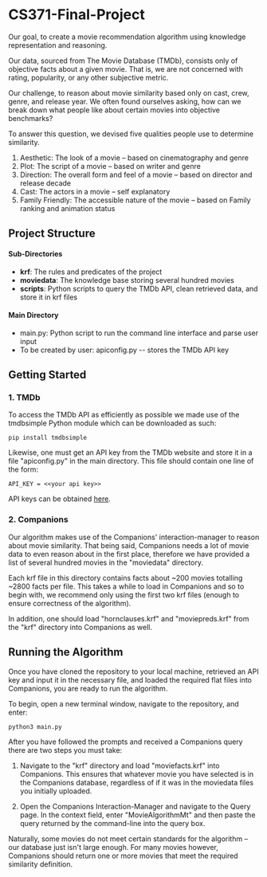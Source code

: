 # CS371-Final-Project

Our goal, to create a movie recommendation algorithm using knowledge representation and reasoning. 

Our data, sourced from The Movie Database (TMDb), consists only of objective facts about a given movie. 
That is, we are not concerned with rating, popularity, or any other subjective metric. 

Our challenge, to reason about movie similarity based only on cast, crew, genre, and release year. We often found ourselves
asking, how can we break down what people like about certain movies into objective benchmarks?

To answer this question, we devised five qualities people use to determine similarity.

1. Aesthetic: The look of a movie – based on cinematography and genre
2. Plot: The script of a movie – based on writer and genre
3. Direction: The overall form and feel of a movie – based on director and release decade
4. Cast: The actors in a movie – self explanatory
5. Family Friendly: The accessible nature of the movie – based on Family ranking and animation status

## Project Structure

#### Sub-Directories
* **krf**: The rules and predicates of the project
* **moviedata**: The knowledge base storing several hundred movies
* **scripts**: Python scripts to query the TMDb API, clean retrieved data, and store it in krf files

#### Main Directory
* main.py: Python script to run the command line interface and parse user input
* To be created by user: apiconfig.py -- stores the TMDb API key


## Getting Started

### 1. TMDb
To access the TMDb API as efficiently as possible we made use of the tmdbsimple Python module which can be downloaded as such:

`pip install tmdbsimple`

Likewise, one must get an API key from the TMDb website and store it in a file "apiconfig.py" in the main directory. This file should contain one line of the form:

`API_KEY = <<your api key>>`

API keys can be obtained [here](https://developers.themoviedb.org/3/getting-started/introduction).

### 2. Companions

Our algorithm makes use of the Companions' interaction-manager to reason about movie similarity. That being said, Companions
needs a lot of movie data to even reason about in the first place, therefore we have provided a list of several
hundred movies in the "moviedata" directory.

Each krf file in this directory contains facts about ~200 movies totalling ~2800 facts per file. This takes a 
while to load in Companions and so to begin with, we recommend only using the first two krf files (enough to ensure
correctness of the algorithm). 

In addition, one should load "hornclauses.krf" and "moviepreds.krf" from the "krf" directory into 
Companions as well.

## Running the Algorithm

Once you have cloned the repository to your local machine, retrieved an API key and input it in the necessary file, and 
loaded the required flat files into Companions, you are ready to run the algorithm. 

To begin, open a new terminal window, navigate to the repository, and enter:

`python3 main.py`

After you have followed the prompts and received a Companions query there are two steps you must take:

1. Navigate to the "krf" directory and load "moviefacts.krf" into Companions. This ensures that
whatever movie you have selected is in the Companions database, regardless of if it was in the moviedata files
you initially uploaded.

2. Open the Companions Interaction-Manager and navigate to the Query page. In the context field, enter "MovieAlgorithmMt" 
and then paste the query returned by the command-line into the query box.

Naturally, some movies do not meet certain standards for the algorithm – our database just isn't large enough. For many 
movies however, Companions should return one or more movies that meet the required similarity definition.


